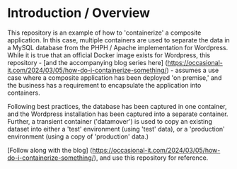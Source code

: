 # Introduction / Overview

This repository is an example of how to 'containerize' a composite application.  In this case, multiple containers are used to separate the data in a MySQL database from the PHPH / Apache implementation for Wordpress.  While it is true that an official Docker image exists for Wordpress, this repository - [and the accompanying blog series here] (https://occasional-it.com/2024/03/05/how-do-i-containerize-something/) - assumes a use case where a composite application has been deployed 'on premise,' and the business has a requirement to encapsulate the application into containers.

Following best practices, the database has been captured in one container, and the Wordpress installation has been captured into a separate container.  Further, a transient container ('datamover') is used to copy an existing dataset into either a 'test' environment (using 'test' data), or a 'production' environment (using a copy of 'production' data.)

[Follow along with the blog] (https://occasional-it.com/2024/03/05/how-do-i-containerize-something/), and use this repository for reference.